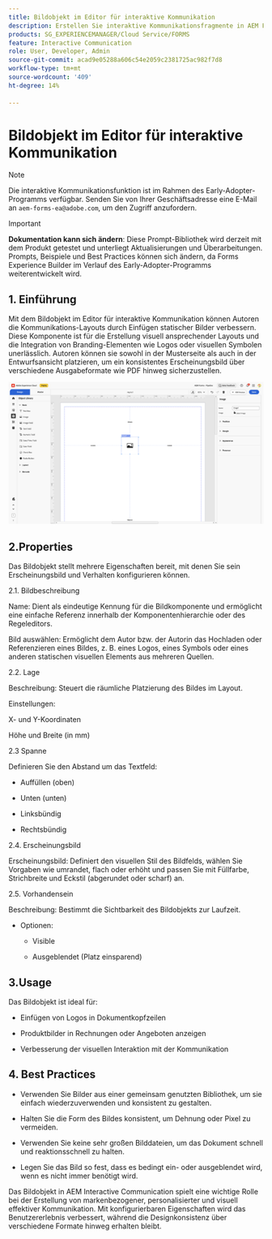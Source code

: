 ```yaml
---
title: Bildobjekt im Editor für interaktive Kommunikation
description: Erstellen Sie interaktive Kommunikationsfragmente in AEM Forms, damit Autorinnen und Autoren die Kommunikations-Layouts durch Einfügen statischer Bilder verbessern können.
products: SG_EXPERIENCEMANAGER/Cloud Service/FORMS
feature: Interactive Communication
role: User, Developer, Admin
source-git-commit: acad9e05288a606c54e2059c2381725ac982f7d8
workflow-type: tm+mt
source-wordcount: '409'
ht-degree: 14%

---
```



# Bildobjekt im Editor für interaktive Kommunikation

>[!NOTE]
>
> Die interaktive Kommunikationsfunktion ist im Rahmen des Early-Adopter-Programms verfügbar. Senden Sie von Ihrer Geschäftsadresse eine E-Mail an `aem-forms-ea@adobe.com`, um den Zugriff anzufordern.

>[!IMPORTANT]
>
> **Dokumentation kann sich ändern**: Diese Prompt-Bibliothek wird derzeit mit dem Produkt getestet und unterliegt Aktualisierungen und Überarbeitungen. Prompts, Beispiele und Best Practices können sich ändern, da Forms Experience Builder im Verlauf des Early-Adopter-Programms weiterentwickelt wird.

## &#x200B;1. Einführung

Mit dem Bildobjekt im Editor für interaktive Kommunikation können Autoren die Kommunikations-Layouts durch Einfügen statischer Bilder verbessern. Diese Komponente ist für die Erstellung visuell ansprechender Layouts und die Integration von Branding-Elementen wie Logos oder visuellen Symbolen unerlässlich. Autoren können sie sowohl in der Musterseite als auch in der Entwurfsansicht platzieren, um ein konsistentes Erscheinungsbild über verschiedene Ausgabeformate wie PDF hinweg sicherzustellen.

![IC-Dokument suchen](/help/forms/interactive-communication/assets/image.png)

## 2.Properties

Das Bildobjekt stellt mehrere Eigenschaften bereit, mit denen Sie sein Erscheinungsbild und Verhalten konfigurieren können.

2.1. Bildbeschreibung

Name:
Dient als eindeutige Kennung für die Bildkomponente und ermöglicht eine einfache Referenz innerhalb der Komponentenhierarchie oder des Regeleditors.

Bild auswählen: Ermöglicht dem Autor bzw. der Autorin das Hochladen oder Referenzieren eines Bildes, z. B. eines Logos, eines Symbols oder eines anderen statischen visuellen Elements aus mehreren Quellen.


2.2. Lage

Beschreibung: Steuert die räumliche Platzierung des Bildes im Layout.

Einstellungen:

X- und Y-Koordinaten

Höhe und Breite (in mm)

2.3 Spanne

Definieren Sie den Abstand um das Textfeld:

- Auffüllen (oben)

- Unten (unten)

- Linksbündig

- Rechtsbündig

2.4. Erscheinungsbild

Erscheinungsbild: Definiert den visuellen Stil des Bildfelds, wählen Sie Vorgaben wie umrandet, flach oder erhöht und passen Sie mit Füllfarbe, Strichbreite und Eckstil (abgerundet oder scharf) an.

2.5. Vorhandensein

Beschreibung: Bestimmt die Sichtbarkeit des Bildobjekts zur Laufzeit.

- Optionen:

   - Visible

   - Ausgeblendet (Platz einsparend)

## 3.Usage

Das Bildobjekt ist ideal für:

- Einfügen von Logos in Dokumentkopfzeilen

- Produktbilder in Rechnungen oder Angeboten anzeigen

- Verbesserung der visuellen Interaktion mit der Kommunikation

## &#x200B;4. Best Practices

- Verwenden Sie Bilder aus einer gemeinsam genutzten Bibliothek, um sie einfach wiederzuverwenden und konsistent zu gestalten.

- Halten Sie die Form des Bildes konsistent, um Dehnung oder Pixel zu vermeiden.

- Verwenden Sie keine sehr großen Bilddateien, um das Dokument schnell und reaktionsschnell zu halten.

- Legen Sie das Bild so fest, dass es bedingt ein- oder ausgeblendet wird, wenn es nicht immer benötigt wird.

Das Bildobjekt in AEM Interactive Communication spielt eine wichtige Rolle bei der Erstellung von markenbezogener, personalisierter und visuell effektiver Kommunikation. Mit konfigurierbaren Eigenschaften wird das Benutzererlebnis verbessert, während die Designkonsistenz über verschiedene Formate hinweg erhalten bleibt.
